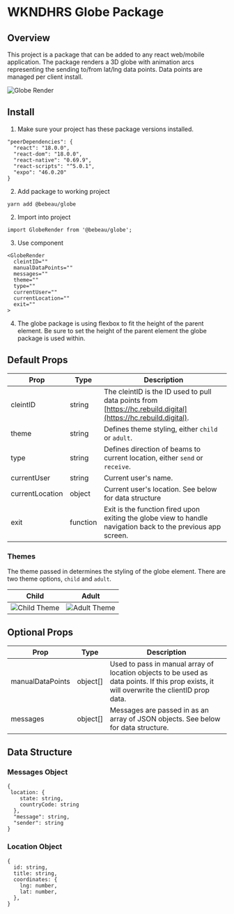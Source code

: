 # WKNDHRS Globe Package #

## Overview ##
This project is a package that can be added to any react web/mobile application. The package renders a 3D globe with animation arcs representing the sending to/from lat/lng data points. Data points are managed per client install.

![Globe Render](https://init-public.s3.amazonaws.com/default.jpg)

## Install ##
1. Make sure your project has these package versions installed.
```
"peerDependencies": {
  "react": "18.0.0",
  "react-dom": "18.0.0",
  "react-native": "0.69.9",
  "react-scripts": "^5.0.1",
  "expo": "46.0.20"
}
```
2. Add package to working project
```
yarn add @bebeau/globe
```
2. Import into project
```
import GlobeRender from '@bebeau/globe';
```
3. Use component
```
<GlobeRender
  cleintID=""
  manualDataPoints=""
  messages=""
  theme=""
  type=""
  currentUser=""
  currentLocation=""
  exit=""
>
```
4. The globe package is using flexbox to fit the height of the parent element. Be sure to set the height of the parent element the globe package is used within.

## Default Props ##

Prop | Type | Description
|---|---|---|
cleintID | string | The cleintID is the ID used to pull data points from [https://hc.rebuild.digital](https://hc.rebuild.digital).
theme | string | Defines theme styling, either `child` or `adult`.
type | string | Defines direction of beams to current location, either `send` or `receive`.
currentUser | string | Current user's name.
currentLocation | object | Current user's location. See below for data structure
exit | function | Exit is the function fired upon exiting the globe view to handle navigation back to the previous app screen.

### Themes ###
The theme passed in determines the styling of the globe element. There are two theme options, `child` and `adult`.

Child | Adult
|---|---|
![Child Theme](https://init-public.s3.amazonaws.com/child.jpg) | ![Adult Theme](https://init-public.s3.amazonaws.com/adult.jpg)

## Optional Props ##
Prop | Type | Description
|---|---|---|
manualDataPoints | object[] | Used to pass in manual array of location objects to be used as data points. If this prop exists, it will overwrite the clientID prop data.
messages | object[] | Messages are passed in as an array of JSON objects. See below for data structure.

## Data Structure ##

### Messages Object ###
```
{
 location: {
    state: string,
    countryCode: string
  },
  "message": string,
  "sender": string
}
```

### Location Object ###
```
{
  id: string,
  title: string,
  coordinates: {
    lng: number,
    lat: number,
  },
}
```
